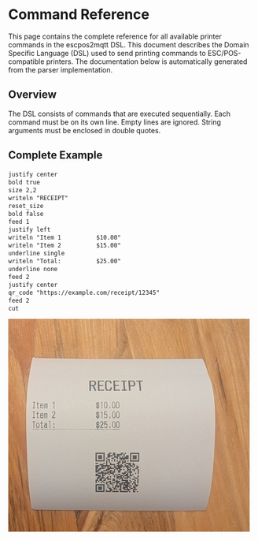 # Command Reference

This page contains the complete reference for all available printer commands in the escpos2mqtt DSL.
This document describes the Domain Specific Language (DSL) used to send printing commands to ESC/POS-compatible printers.
The documentation below is automatically generated from the parser implementation.

## Overview
The DSL consists of commands that are executed sequentially. Each command must be on its own line.
Empty lines are ignored. String arguments must be enclosed in double quotes.

<!-- cmdrun cargo run --bin generate_docs markdown -->

## Complete Example

```
justify center
bold true
size 2,2
writeln "RECEIPT"
reset_size
bold false
feed 1
justify left
writeln "Item 1          $10.00"
writeln "Item 2          $15.00"
underline single
writeln "Total:          $25.00"
underline none
feed 2
justify center
qr_code "https://example.com/receipt/12345"
feed 2
cut
```

![receipt](./receipt.jpg)
